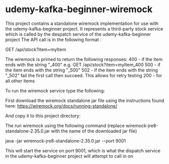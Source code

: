 # udemy-kafka-beginner-wiremock

This project contains a standalone wiremock implementation for use with the udemy-kafka-beginner
project. It represents a third-party stock service which is called by the despatch service of the udemy-kafka-beginner project
The API call is in the following format :

GET /api/stock?item=myItem

The wiremock is primed to return the following responses:
400 - if the item ends with the string "_400" e.g. GET /api/stock?item=myItem_400
500 - if the item ends with the string "_500"
502 - if the item ends with the string "_502" fail the first call then succeed. This allows for retry testing
200 - for all other items



To run the wiremock service type the following:

First download the wiremock standalone jar file using the instructions found here:
https://wiremock.org/docs/running-standalone/

And copy it to this project directory: 

The run wiremock using the following command (replace wiremock-jre8-standalone-2.35.0.jar with the name of the downloaded jar file) 

java -jar wiremock-jre8-standalone-2.35.0.jar --port 9001

This will start the service on port 9001, which is what the dispatch service in the udemy-kafka-beginner 
project will attempt to call in on